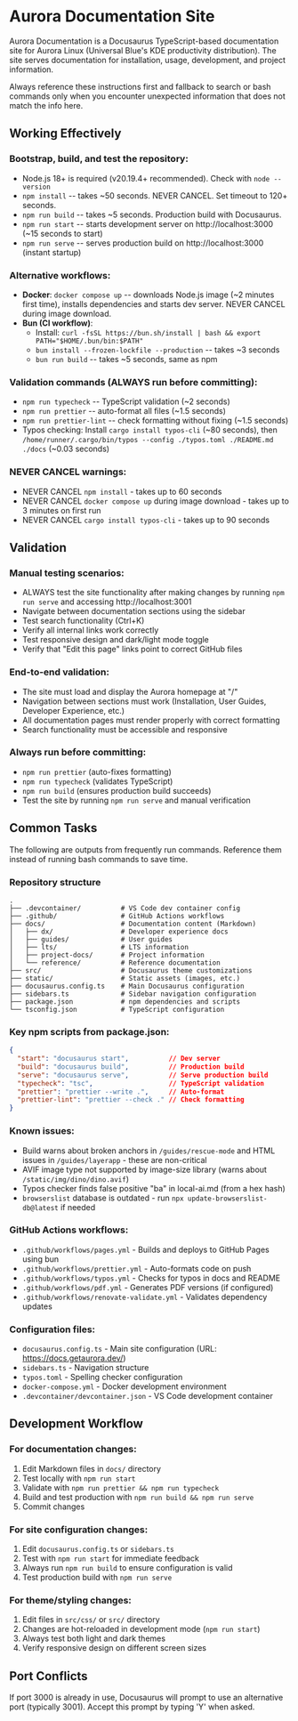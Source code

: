 # Aurora Documentation Site

Aurora Documentation is a Docusaurus TypeScript-based documentation site for Aurora Linux (Universal Blue's KDE productivity distribution). The site serves documentation for installation, usage, development, and project information.

Always reference these instructions first and fallback to search or bash commands only when you encounter unexpected information that does not match the info here.

## Working Effectively

### Bootstrap, build, and test the repository:
- Node.js 18+ is required (v20.19.4+ recommended). Check with `node --version`
- `npm install` -- takes ~50 seconds. NEVER CANCEL. Set timeout to 120+ seconds.
- `npm run build` -- takes ~5 seconds. Production build with Docusaurus.
- `npm run start` -- starts development server on http://localhost:3000 (~15 seconds to start)
- `npm run serve` -- serves production build on http://localhost:3000 (instant startup)

### Alternative workflows:
- **Docker**: `docker compose up` -- downloads Node.js image (~2 minutes first time), installs dependencies and starts dev server. NEVER CANCEL during image download.
- **Bun (CI workflow)**: 
  - Install: `curl -fsSL https://bun.sh/install | bash && export PATH="$HOME/.bun/bin:$PATH"`
  - `bun install --frozen-lockfile --production` -- takes ~3 seconds
  - `bun run build` -- takes ~5 seconds, same as npm

### Validation commands (ALWAYS run before committing):
- `npm run typecheck` -- TypeScript validation (~2 seconds)
- `npm run prettier` -- auto-format all files (~1.5 seconds)
- `npm run prettier-lint` -- check formatting without fixing (~1.5 seconds)
- Typos checking: Install `cargo install typos-cli` (~80 seconds), then `/home/runner/.cargo/bin/typos --config ./typos.toml ./README.md ./docs` (~0.03 seconds)

### NEVER CANCEL warnings:
- NEVER CANCEL `npm install` - takes up to 60 seconds
- NEVER CANCEL `docker compose up` during image download - takes up to 3 minutes on first run
- NEVER CANCEL `cargo install typos-cli` - takes up to 90 seconds

## Validation

### Manual testing scenarios:
- ALWAYS test the site functionality after making changes by running `npm run serve` and accessing http://localhost:3001
- Navigate between documentation sections using the sidebar
- Test search functionality (Ctrl+K)
- Verify all internal links work correctly
- Test responsive design and dark/light mode toggle
- Verify that "Edit this page" links point to correct GitHub files

### End-to-end validation:
- The site must load and display the Aurora homepage at "/" 
- Navigation between sections must work (Installation, User Guides, Developer Experience, etc.)
- All documentation pages must render properly with correct formatting
- Search functionality must be accessible and responsive

### Always run before committing:
- `npm run prettier` (auto-fixes formatting)
- `npm run typecheck` (validates TypeScript)
- `npm run build` (ensures production build succeeds)
- Test the site by running `npm run serve` and manual verification

## Common Tasks

The following are outputs from frequently run commands. Reference them instead of running bash commands to save time.

### Repository structure
```
.
├── .devcontainer/          # VS Code dev container config
├── .github/                # GitHub Actions workflows
├── docs/                   # Documentation content (Markdown)
│   ├── dx/                 # Developer experience docs
│   ├── guides/             # User guides
│   ├── lts/                # LTS information
│   ├── project-docs/       # Project information
│   └── reference/          # Reference documentation
├── src/                    # Docusaurus theme customizations
├── static/                 # Static assets (images, etc.)
├── docusaurus.config.ts    # Main Docusaurus configuration
├── sidebars.ts             # Sidebar navigation configuration
├── package.json            # npm dependencies and scripts
└── tsconfig.json           # TypeScript configuration
```

### Key npm scripts from package.json:
```json
{
  "start": "docusaurus start",          // Dev server
  "build": "docusaurus build",          // Production build
  "serve": "docusaurus serve",          // Serve production build
  "typecheck": "tsc",                   // TypeScript validation
  "prettier": "prettier --write .",     // Auto-format
  "prettier-lint": "prettier --check ." // Check formatting
}
```

### Known issues:
- Build warns about broken anchors in `/guides/rescue-mode` and HTML issues in `/guides/layerapp` - these are non-critical
- AVIF image type not supported by image-size library (warns about `/static/img/dino/dino.avif`)
- Typos checker finds false positive "ba" in local-ai.md (from a hex hash)
- `browserslist` database is outdated - run `npx update-browserslist-db@latest` if needed

### GitHub Actions workflows:
- `.github/workflows/pages.yml` - Builds and deploys to GitHub Pages using bun
- `.github/workflows/prettier.yml` - Auto-formats code on push
- `.github/workflows/typos.yml` - Checks for typos in docs and README
- `.github/workflows/pdf.yml` - Generates PDF versions (if configured)
- `.github/workflows/renovate-validate.yml` - Validates dependency updates

### Configuration files:
- `docusaurus.config.ts` - Main site configuration (URL: https://docs.getaurora.dev/)
- `sidebars.ts` - Navigation structure
- `typos.toml` - Spelling checker configuration
- `docker-compose.yml` - Docker development environment
- `.devcontainer/devcontainer.json` - VS Code development container

## Development Workflow

### For documentation changes:
1. Edit Markdown files in `docs/` directory
2. Test locally with `npm run start` 
3. Validate with `npm run prettier && npm run typecheck`
4. Build and test production with `npm run build && npm run serve`
5. Commit changes

### For site configuration changes:
1. Edit `docusaurus.config.ts` or `sidebars.ts`
2. Test with `npm run start` for immediate feedback
3. Always run `npm run build` to ensure configuration is valid
4. Test production build with `npm run serve`

### For theme/styling changes:
1. Edit files in `src/css/` or `src/` directory
2. Changes are hot-reloaded in development mode (`npm run start`)
3. Always test both light and dark themes
4. Verify responsive design on different screen sizes

## Port Conflicts
If port 3000 is already in use, Docusaurus will prompt to use an alternative port (typically 3001). Accept this prompt by typing 'Y' when asked.